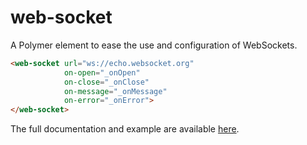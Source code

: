 # web-socket

A Polymer element to ease the use and configuration of WebSockets.

```html
<web-socket url="ws://echo.websocket.org"
            on-open="_onOpen"
            on-close="_onClose"
            on-message="_onMessage"
            on-error="_onError">
</web-socket>
```

The full documentation and example are available [here](http://hph.github.io/web-socket/index.html).
